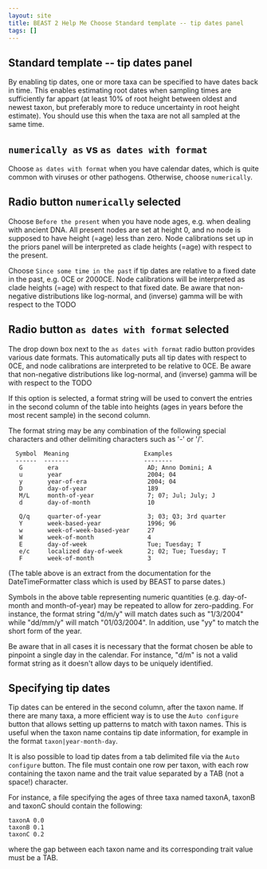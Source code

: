 ```yaml
---
layout: site
title: BEAST 2 Help Me Choose Standard template -- tip dates panel
tags: []
---
```


## Standard  template -- tip dates panel

By enabling tip dates, one or more taxa can be specified to have dates back in time. 
This enables estimating root dates when sampling times are sufficiently far appart (at least 10% of root height between oldest and newest taxon, but preferably more to reduce uncertainty in root height estimate).
You should use this when the taxa are not all sampled at the same time.


## `numerically as` vs `as dates with format` 

Choose `as dates with format` when you have calendar dates, which is quite common with viruses or other pathogens. Otherwise, choose `numerically`.

## Radio button `numerically` selected

Choose `Before the present` when you have node ages, e.g. when dealing with ancient DNA. All present nodes are set at height 0, and no node is supposed to have height (=age) less than zero.
Node calibrations set up in the priors panel will be interpreted as clade heights (=age) with respect to the present.

Choose `Since some time in the past` if tip dates are relative to a fixed date in the past, e.g. 0CE or 2000CE.
Node calibrations will be interpreted as clade heights (=age) with respect to that fixed date. 
Be aware that non-negative distributions like log-normal, and (inverse) gamma will be with respect to the TODO

## Radio button `as dates with format` selected

The drop down box next to the `as dates with format` radio button provides various date formats. 
This automatically puts all tip dates with respect to 0CE, and node calibrations are interpreted to be relative to 0CE.
Be aware that non-negative distributions like log-normal, and (inverse) gamma will be with respect to the TODO

If this option is selected, a format string  will be used to convert the entries in the second column of the table into heights (ages in years before the most recent sample) in the  second column.

The format string may be any combination of the following special characters 
and other delimiting characters such as '-' or '/'.

```
  Symbol  Meaning                     Examples
  ------  -------                     --------
   G       era                         AD; Anno Domini; A
   u       year                        2004; 04
   y       year-of-era                 2004; 04
   D       day-of-year                 189
   M/L     month-of-year               7; 07; Jul; July; J
   d       day-of-month                10

   Q/q     quarter-of-year             3; 03; Q3; 3rd quarter
   Y       week-based-year             1996; 96
   w       week-of-week-based-year     27
   W       week-of-month               4
   E       day-of-week                 Tue; Tuesday; T
   e/c     localized day-of-week       2; 02; Tue; Tuesday; T
   F       week-of-month               3
```

(The table above is an extract from the documentation for the DateTimeFormatter class which is used by BEAST to parse dates.)

Symbols in the above table representing numeric quantities (e.g. day-of-month  and month-of-year) may be repeated to allow for zero-padding.  For instance, the format string "d/m/y" will match dates such as "1/3/2004" while "dd/mm/y" will match "01/03/2004".  In addition, use "yy" to match the short form of the year.

Be aware that in all cases it is necessary that the format chosen be able to pinpoint a  single day in the calendar. For instance, "d/m" is not a valid format string as it doesn't allow days to be uniquely identified.

## Specifying tip dates

Tip dates can be entered in the second column, after the taxon name. 
If there are many taxa, a more efficient way is to use the `Auto configure` button that allows setting up patterns to match with taxon names.
This is useful when the taxon name contains tip date information, for example in the format `taxon|year-month-day`.

It is also possible to load tip dates from a tab delimited file via the `Auto configure` button.
The file must contain one row per taxon, with each row containing the taxon name and the trait value separated by a TAB (not a space!) character.

For instance, a file specifying the ages of three taxa named taxonA, taxonB and taxonC should contain the following:

```
taxonA 0.0
taxonB 0.1
taxonC 0.2
```

where the gap between each taxon name and its corresponding trait value must be a TAB.

